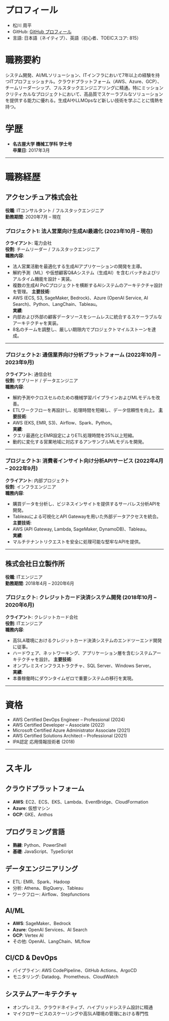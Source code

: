 # プロフィール
- 松川 周平
- GitHub: [GitHub プロフィール](https://github.com/shyz222)
- 言語: 日本語（ネイティブ）、英語（初心者、TOEICスコア: 815）

# 職務要約
システム開発、AI/MLソリューション、ITインフラにおいて7年以上の経験を持つITプロフェッショナル。クラウドプラットフォーム（AWS、Azure、GCP）、チームリーダーシップ、フルスタックエンジニアリングに精通。特にミッションクリティカルなプロジェクトにおいて、高品質でスケーラブルなソリューションを提供する能力に優れる。生成AIやLLMOpsなど新しい技術を学ぶことに情熱を持つ。

# 学歴
- **名古屋大学 機械工学科 学士号**  
  **卒業日**: 2017年3月  

---

# 職務経歴
## **アクセンチュア株式会社**  
**役職**: ITコンサルタント / フルスタックエンジニア  
**勤務期間**: 2020年7月 – 現在  

### **プロジェクト1: 法人営業向け生成AI最適化 (2023年10月 – 現在)**  
**クライアント**: 電力会社  
**役割**: チームリーダー / フルスタックエンジニア  
**職務内容**:
- 法人営業活動を最適化する生成AIアプリケーションの開発を主導。
- 解約予測（ML）や仮想顧客Q&Aシステム（生成AI）を含むバッチおよびリアルタイム機能を設計・実装。
- 複数の生成AI PoCプロジェクトを横断するAIシステムのアーキテクチャ設計を管理。
**主要技術**:  
- AWS (ECS, S3, SageMaker, Bedrock)、Azure (OpenAI Service, AI Search)、Python、LangChain、Tableau。  
**実績**:
- 内部および外部の顧客データソースをシームレスに統合するスケーラブルなアーキテクチャを実装。
- 8名のチームを調整し、厳しい期限内でプロジェクトマイルストーンを達成。

---

### **プロジェクト2: 通信業界向け分析プラットフォーム (2022年10月 – 2023年9月)**  
**クライアント**: 通信会社  
**役割**: サブリード / データエンジニア  
**職務内容**:
- 解約予測やクロスセルのための機械学習パイプラインおよびMLモデルを改善。
- ETLワークフローを再設計し、処理時間を短縮し、データ信頼性を向上。
**主要技術**:  
- AWS (EKS, EMR, S3)、Airflow、Spark、Python。  
**実績**:
- クエリ最適化とEMR設定によりETL処理時間を25%以上短縮。
- 動的に変化する営業地域に対応するアンサンブルMLモデルを開発。

---

### **プロジェクト3: 消費者インサイト向け分析APIサービス (2022年4月 – 2022年9月)**  
**クライアント**: 内部プロジェクト  
**役割**: インフラエンジニア  
**職務内容**:
- 購買データを分析し、ビジネスインサイトを提供するサーバレス分析APIを開発。
- Tableauによる可視化とAPI Gatewayを用いた外部データアクセスを統合。
**主要技術**:  
- AWS (API Gateway, Lambda, SageMaker, DynamoDB)、Tableau。  
**実績**:
- マルチテナントリクエストを安全に処理可能な堅牢なAPIを提供。

---

## **株式会社日立製作所**  
**役職**: ITエンジニア  
**勤務期間**: 2018年4月 – 2020年6月  

### **プロジェクト: クレジットカード決済システム開発 (2018年10月 – 2020年6月)**  
**クライアント**: クレジットカード会社  
**役割**: ITエンジニア  
**職務内容**:
- 高SLA環境におけるクレジットカード決済システムのエンドツーエンド開発に従事。
- ハードウェア、ネットワーキング、アプリケーション層を含むシステムアーキテクチャを設計。
**主要技術**:  
- オンプレミスインフラストラクチャ、SQL Server、Windows Server。  
**実績**:
- 本番稼働時にダウンタイムゼロで重要システムの移行を実現。

---

# 資格
- AWS Certified DevOps Engineer – Professional (2024)
- AWS Certified Developer – Associate (2022)
- Microsoft Certified Azure Administrator Associate (2021)
- AWS Certified Solutions Architect – Professional (2021)
- IPA認定 応用情報技術者 (2018)

---

# スキル
## **クラウドプラットフォーム**
- **AWS**: EC2、ECS、EKS、Lambda、EventBridge、CloudFormation  
- **Azure**: 仮想マシン  
- **GCP**: GKE、Anthos  

## **プログラミング言語**
- **熟練**: Python、PowerShell  
- **基礎**: JavaScript、TypeScript  

## **データエンジニアリング**
- ETL: EMR、Spark、Hadoop  
- 分析: Athena、BigQuery、Tableau  
- ワークフロー: Airflow、Stepfunctions  

## **AI/ML**
- **AWS**: SageMaker、Bedrock  
- **Azure**: OpenAI Services、AI Search  
- **GCP**: Vertex AI  
- その他: OpenAI、LangChain、MLflow  

## **CI/CD & DevOps**
- パイプライン: AWS CodePipeline、GitHub Actions、ArgoCD  
- モニタリング: Datadog、Prometheus、CloudWatch  

## **システムアーキテクチャ**
- オンプレミス、クラウドネイティブ、ハイブリッドシステム設計に精通  
- マイクロサービスのスケーリングや高SLA環境の管理における専門性  
